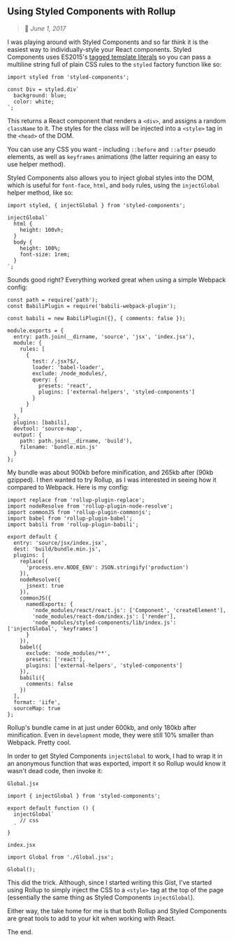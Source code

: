 ## Using Styled Components with Rollup
> :calendar: *June 1, 2017*

I was playing around with Styled Components and so far think it is the easiest way to individually-style your React components. Styled Components uses ES2015's [tagged template literals](https://developer.mozilla.org/en-US/docs/Web/JavaScript/Reference/Template_literals#Tagged_template_literals) so you can pass a multiline string full of plain CSS rules to the `styled` factory function like so:

```
import styled from 'styled-components';

const Div = styled.div`
  background: blue;
  color: white;
`;
```

This returns a React component that renders a `<div>`, and assigns a random `className` to it. The styles for the class will be injected into a `<style>` tag in the `<head>` of the DOM.  

You can use any CSS you want - including `::before` and `::after` pseudo elements, as well as `keyframes` animations (the latter requiring an easy to use helper method).  

Styled Components also allows you to inject global styles into the DOM, which is useful for `font-face`, `html`, and `body` rules, using the `injectGlobal` helper method, like so:

```
import styled, { injectGlobal } from 'styled-components';

injectGlobal`
  html {
    height: 100vh;
  }
  body {
    height: 100%;
    font-size: 1rem;
  }
`;
```

Sounds good right? Everything worked great when using a simple Webpack config:

```
const path = require('path');
const BabiliPlugin = require('babili-webpack-plugin');

const babili = new BabiliPlugin({}, { comments: false });

module.exports = {
  entry: path.join(__dirname, 'source', 'jsx', 'index.jsx'),
  module: {
    rules: [
      {
        test: /.jsx?$/,
        loader: 'babel-loader',
        exclude: /node_modules/,
        query: {
          presets: 'react',
          plugins: ['external-helpers', 'styled-components']
        }
      }
    ]
  },
  plugins: [babili],
  devtool: 'source-map',
  output: {
    path: path.join(__dirname, 'build'),
    filename: 'bundle.min.js'
  }
};
```

My bundle was about 900kb before minification, and 265kb after (90kb gzipped). I then wanted to try Rollup, as I was interested in seeing how it compared to Webpack. Here is my config:

```
import replace from 'rollup-plugin-replace';
import nodeResolve from 'rollup-plugin-node-resolve';
import commonJS from 'rollup-plugin-commonjs';
import babel from 'rollup-plugin-babel';
import babili from 'rollup-plugin-babili';

export default {
  entry: 'source/jsx/index.jsx',
  dest: 'build/bundle.min.js',
  plugins: [
    replace({
      'process.env.NODE_ENV': JSON.stringify('production')
    }),
    nodeResolve({
      jsnext: true
    }),
    commonJS({
      namedExports: {
        'node_modules/react/react.js': ['Component', 'createElement'],
        'node_modules/react-dom/index.js': ['render'],
        'node_modules/styled-components/lib/index.js': ['injectGlobal', 'keyframes']
      }
    }),
    babel({
      exclude: 'node_modules/**',
      presets: ['react'],
      plugins: ['external-helpers', 'styled-components']
    }),
    babili({
      comments: false
    })
  ],
  format: 'iife',
  sourceMap: true
};
```

Rollup's bundle came in at just under 600kb, and only 180kb after minification. Even in `development` mode, they were still 10% smaller than Webpack. Pretty cool.  

In order to get Styled Components `injectGlobal` to work, I had to wrap it in an anonymous function that was exported, import it so Rollup would know it wasn't dead code, then invoke it:

`Global.jsx`

```
import { injectGlobal } from 'styled-components';

export default function () {
  injectGlobal`
    // css
  `
}
```

`index.jsx`

```
import Global from './Global.jsx';

Global();
```

This did the trick. Although, since I started writing this Gist, I've started using Rollup to simply inject the CSS to a `<style>` tag at the top of the page (essentially the same thing as Styled Components `injectGlobal`).  

Either way, the take home for me is that both Rollup and Styled Components are great tools to add to your kit when working with React.  

The end.  
